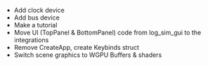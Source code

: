 - Add clock device
- Add bus device
- Make a tutorial
- Move UI (TopPanel & BottomPanel) code from log_sim_gui to the integrations
- Remove CreateApp, create Keybinds struct
- Switch scene graphics to WGPU Buffers & shaders
